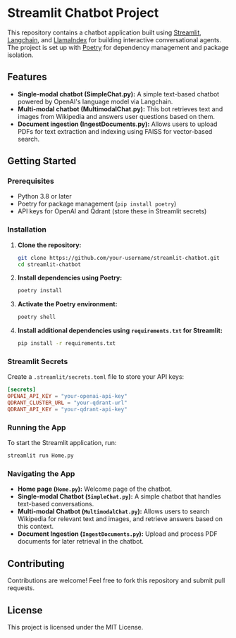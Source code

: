 # Streamlit Chatbot Project

This repository contains a chatbot application built using [Streamlit](https://streamlit.io/), [Langchain](https://langchain.com/), and [LlamaIndex](https://llamaindex.ai/) for building interactive conversational agents. The project is set up with [Poetry](https://python-poetry.org/) for dependency management and package isolation.


## Features

- **Single-modal chatbot (SimpleChat.py):** A simple text-based chatbot powered by OpenAI's language model via Langchain.
- **Multi-modal chatbot (MultimodalChat.py):** This bot retrieves text and images from Wikipedia and answers user questions based on them.
- **Document ingestion (IngestDocuments.py):** Allows users to upload PDFs for text extraction and indexing using FAISS for vector-based search.
  
## Getting Started

### Prerequisites

- Python 3.8 or later
- Poetry for package management (`pip install poetry`)
- API keys for OpenAI and Qdrant (store these in Streamlit secrets)

### Installation

1. **Clone the repository:**
   ```bash
   git clone https://github.com/your-username/streamlit-chatbot.git
   cd streamlit-chatbot
   ```

2. **Install dependencies using Poetry:**
   ```bash
   poetry install
   ```

3. **Activate the Poetry environment:**
   ```bash
   poetry shell
   ```

4. **Install additional dependencies using `requirements.txt` for Streamlit:**
   ```bash
   pip install -r requirements.txt
   ```

### Streamlit Secrets

Create a `.streamlit/secrets.toml` file to store your API keys:
```toml
[secrets]
OPENAI_API_KEY = "your-openai-api-key"
QDRANT_CLUSTER_URL = "your-qdrant-url"
QDRANT_API_KEY = "your-qdrant-api-key"
```

### Running the App

To start the Streamlit application, run:

```bash
streamlit run Home.py
```

### Navigating the App

- **Home page (`Home.py`):** Welcome page of the chatbot.
- **Single-modal Chatbot (`SimpleChat.py`):** A simple chatbot that handles text-based conversations.
- **Multi-modal Chatbot (`MultimodalChat.py`):** Allows users to search Wikipedia for relevant text and images, and retrieve answers based on this context.
- **Document Ingestion (`IngestDocuments.py`):** Upload and process PDF documents for later retrieval in the chatbot.

## Contributing

Contributions are welcome! Feel free to fork this repository and submit pull requests.

## License

This project is licensed under the MIT License.